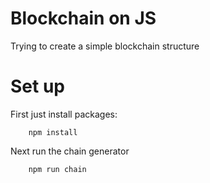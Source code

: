 # Blockchain on JS
Trying to create a simple blockchain structure

# Set up
First just install packages: 

        npm install

Next run the chain generator

        npm run chain